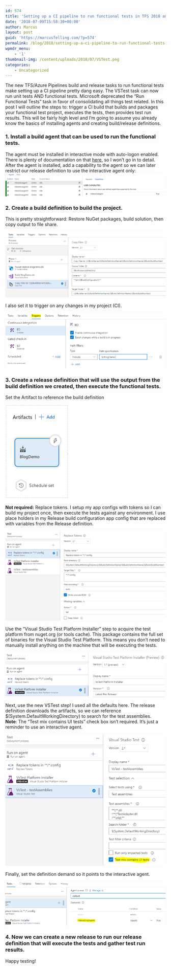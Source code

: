```yaml
---
id: 574
title: 'Setting up a CI pipeline to run functional tests in TFS 2018 and Azure Pipelines (Formerly VSTS)'
date: '2018-07-09T15:58:30+00:00'
author: Marcus
layout: post
guid: 'https://marcusfelling.com/?p=574'
permalink: /blog/2018/setting-up-a-ci-pipeline-to-run-functional-tests-in-tfs-2018-and-visual-studio-team-services-vsts/
wpmdr_menu:
    - '1'
thumbnail-img: /content/uploads/2018/07/VSTest.png
categories:
    - Uncategorized
---
```



The new TFS/Azure Pipelines build and release tasks to run functional tests make setting up a CI pipeline pretty dang easy. The VSTest task can now run unit tests AND functional tests. Microsoft deprecated the “Run Functional Tests” task in favor of consolidating all things test related. In this post I will outline the steps to: trigger a CI build that builds and packages your functional test project, executes the tests, then provides test run results. This will be fairly high level and I’m going to assume you already know the basics of installing agents and creating build/release definitions.

### 1. Install a build agent that can be used to run the functional tests.

The agent must be installed in interactive mode with auto-logon enabled. There is plenty of documentation on that [here](https://docs.microsoft.com/en-us/vsts/pipelines/agents/agents?view=vsts#account), so I won’t go in to detail. After the agent is installed, add a capability to the agent so we can later restrict our release definition to use the interactive agent only:  
![](/content/uploads/2018/07/interactiveAgentCapability.png)

### 2. Create a build definition to build the project.

This is pretty straightforward: Restore NuGet packages, build solution, then copy output to file share.

![](/content/uploads/2018/07/qaBuild.png)

I also set it to trigger on any changes in my project (CI).  

![](/content/uploads/2018/07/trigger.png)

### 3. Create a release definition that will use the output from the build definition we created, then execute the functional tests.

Set the Artifact to reference the build definition

![](/content/uploads/2018/07/buildartifact.png)

 **Not required:** Replace tokens. I setup my app configs with tokens so I can build my project once, then execute the tests against any environment. I use place holders in my Release build configuration app config that are replaced with variables from the Release definition.  

![](/content/uploads/2018/07/replaceTokens.png)

Use the “Visual Studio Test Platform Installer” step to acquire the test platform from nuget.org (or tools cache). This package contains the full set of binaries for the Visual Studio Test Platform. This means you don’t need to manually install anything on the machine that will be executing the tests.  

![](/content/uploads/2018/07/VSTestPlatformInstaller.png)

Next, use the new VSTest step! I used all the defaults here. The release definition downloads the artifacts, so we can reference $(System.DefaultWorkingDirectory) to search for the test assemblies.  
**Note**: The “Test mix contains UI tests” check box isn’t required. It’s just a reminder to use an interactive agent.  

![](/content/uploads/2018/07/VSTestAssemblies.png)

Finally, set the definition demand so it points to the interactive agent.  

![](/content/uploads/2018/07/agentDemandInteractiveAgent.png)

### 4. Now we can create a new release to run our release definition that will execute the tests and gather test run results.

Happy testing!